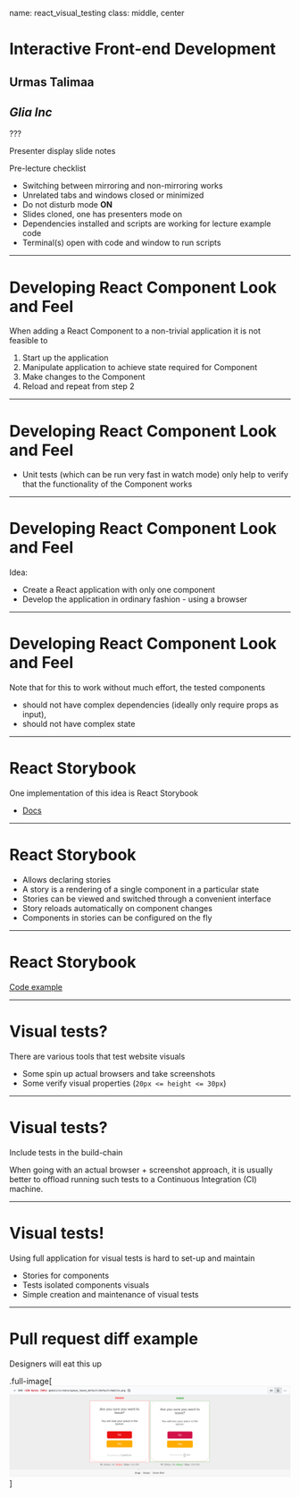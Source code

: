 name: react_visual_testing
class: middle, center

# Interactive Front-end Development

## Urmas Talimaa
## _Glia Inc_

???

<!-- Dummy notes to check presenter display  -->

Presenter display slide notes

Pre-lecture checklist

* Switching between mirroring and non-mirroring works
* Unrelated tabs and windows closed or minimized
* Do not disturb mode **ON**
* Slides cloned, one has presenters mode on
* Dependencies installed and scripts are working for lecture example code
* Terminal(s) open with code and window to run scripts

---
    
# Developing React Component Look and Feel

When adding a React Component to a non-trivial application it is not feasible to

1. Start up the application
2. Manipulate application to achieve state required for Component
3. Make changes to the Component
4. Reload and repeat from step 2

---
 
# Developing React Component Look and Feel

* Unit tests (which can be run very fast in watch mode) only help to verify
  that the functionality of the Component works

---

# Developing React Component Look and Feel
 
Idea:

* Create a React application with only one component
* Develop the application in ordinary fashion - using a browser

---

# Developing React Component Look and Feel
 
Note that for this to work without much effort, the tested components

* should not have complex dependencies (ideally only require props as input),
* should not have complex state

---
 
# React Storybook

One implementation of this idea is React Storybook 

* [Docs](https://storybook.js.org/docs/react/get-started/introduction)

---

# React Storybook

* Allows declaring stories
* A story is a rendering of a single component in a particular state
* Stories can be viewed and switched through a convenient interface
* Story reloads automatically on component changes
* Components in stories can be configured on the fly

---
   
# React Storybook

[Code example](https://github.com/urmastalimaa/interactive-frontend-development/blob/master/lecture_8/README-storybook.md)

---
  
# Visual tests?

There are various tools that test website visuals
* Some spin up actual browsers and take screenshots
* Some verify visual properties (`20px <= height <= 30px`)

---
  
# Visual tests?

Include tests in the build-chain

When going with an actual browser + screenshot approach, it is usually better
to offload running such tests to a Continuous Integration (CI) machine.

---

# Visual tests!
  
Using full application for visual tests is hard to set-up and maintain

* Stories for components 
* Tests isolated components visuals
* Simple creation and maintenance of visual tests

---

# Pull request diff example

Designers will eat this up

.full-image[![Pull request diff](assets/PR_screenshot_diff.png)]
